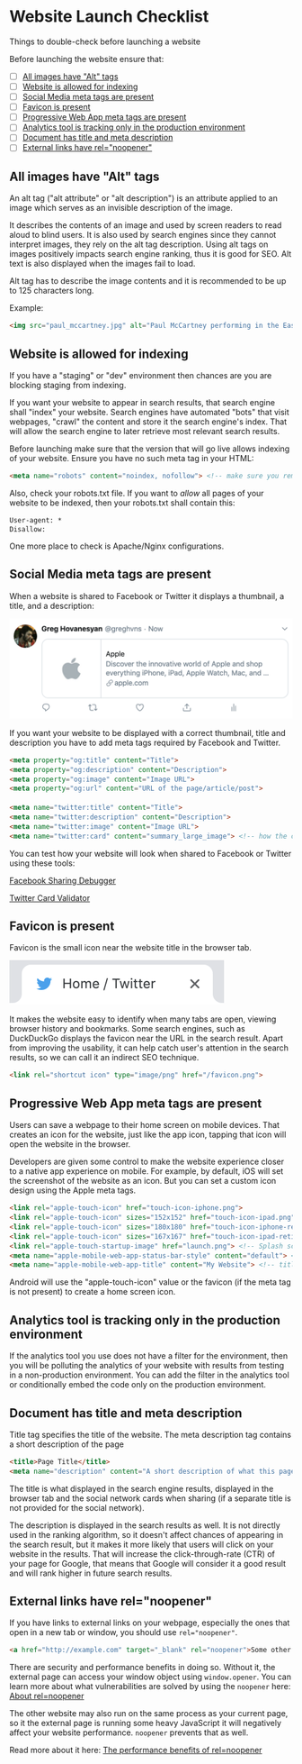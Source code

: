 # Website Launch Checklist
Things to double-check before launching a website

Before launching the website ensure that:

- [ ] [All images have "Alt" tags](#all-images-have-alt-tags)
- [ ] [Website is allowed for indexing](#website-is-allowed-for-indexing)
- [ ] [Social Media meta tags are present](#social-media-meta-tags-are-present)
- [ ] [Favicon is present](#favicon-is-present)
- [ ] [Progressive Web App meta tags are present](#progressive-web-app-meta-tags-are-present)
- [ ] [Analytics tool is tracking only in the production environment](#analytics-tool-is-tracking-only-in-the-production-environment)
- [ ] [Document has title and meta description](#document-has-title-and-meta-description)
- [ ] [External links have rel="noopener"](#external-links-have-relnoopener)

## All images have "Alt" tags
An alt tag ("alt attribute" or "alt description") is an attribute applied to an image which serves as an invisible description of the image. 

It describes the contents of an image and used by screen readers to read aloud to blind users.
It is also used by search engines since they cannot interpret images, they rely on the alt tag description. Using alt tags on images positively impacts search engine ranking, thus it is good for SEO.
Alt text is also displayed when the images fail to load.

Alt tag has to describe the image contents and it is recommended to be up to 125 characters long.

Example:
```html
<img src="paul_mccartney.jpg" alt="Paul McCartney performing in the East Room of the White House">
```

## Website is allowed for indexing

If you have a "staging" or "dev" environment then chances are you are blocking staging from indexing. 

If you want your website to appear in search results, that search engine shall "index" your website. Search engines have automated "bots" that visit webpages, "crawl" the content and store it the search engine's index. That will allow the search engine to later retrieve most relevant search results.

Before launching make sure that the version that will go live allows indexing of your website. Ensure you have no such meta tag in your HTML:

```html
<meta name="robots" content="noindex, nofollow"> <!-- make sure you remove this if you want your website to be indexed by search engines
```

Also, check your robots.txt file. If you want to *allow* all pages of your website to be indexed, then your robots.txt shall contain this:

```
User-agent: *
Disallow:
```

One more place to check is Apache/Nginx configurations.

## Social Media meta tags are present

When a website is shared to Facebook or Twitter it displays a thumbnail, a title, and a description:

![Twitter Meta Tag](./images/twitter-meta-tags.png)

If you want your website to be displayed with a correct thumbnail, title and description you have to add meta tags required by Facebook and Twitter.

```html
<meta property="og:title" content="Title">
<meta property="og:description" content="Description">
<meta property="og:image" content="Image URL">
<meta property="og:url" content="URL of the page/article/post">

<meta name="twitter:title" content="Title">
<meta name="twitter:description" content="Description">
<meta name="twitter:image" content="Image URL">
<meta name="twitter:card" content="summary_large_image"> <!-- how the card is displayed -->
```

You can test how your website will look when shared to Facebook or Twitter using these tools:

[Facebook Sharing Debugger](https://developers.facebook.com/tools/debug/sharing/)

[Twitter Card Validator](https://cards-dev.twitter.com/validator)

## Favicon is present

Favicon is the small icon near the website title in the browser tab.

![Favicon Example](./images/twitter-favicon.png)

It makes the website easy to identify when many tabs are open, viewing browser history and bookmarks. Some search engines, such as DuckDuckGo displays the favicon near the URL in the search result. Apart from improving the usability, it can help catch user's attention in the search results, so we can call it an indirect SEO technique.

```html
<link rel="shortcut icon" type="image/png" href="/favicon.png">
```

## Progressive Web App meta tags are present

Users can save a webpage to their home screen on mobile devices. That creates an icon for the website, just like the app icon, tapping that icon will open the website in the browser.

Developers are given some control to make the website experience closer to a native app experience on mobile. For example, by default, iOS will set the screenshot of the website as an icon. But you can set a custom icon design using the Apple meta tags.

```html
<link rel="apple-touch-icon" href="touch-icon-iphone.png">
<link rel="apple-touch-icon" sizes="152x152" href="touch-icon-ipad.png">
<link rel="apple-touch-icon" sizes="180x180" href="touch-icon-iphone-retina.png">
<link rel="apple-touch-icon" sizes="167x167" href="touch-icon-ipad-retina.png">
<link rel="apple-touch-startup-image" href="launch.png"> <!-- Splash screen image (image that is displayed when the website is buing opened) -->
<meta name="apple-mobile-web-app-status-bar-style" content="default"> <!-- Status bar style -->
<meta name="apple-mobile-web-app-title" content="My Website"> <!-- title of the website --> 
```

Android will use the "apple-touch-icon" value or the favicon (if the meta tag is not present) to create a home screen icon.

## Analytics tool is tracking only in the production environment

If the analytics tool you use does not have a filter for the environment, then you will be polluting the analytics of your website with results from testing in a non-production environment. You can add the filter in the analytics tool or conditionally embed the code only on the production environment.

## Document has title and meta description

Title tag specifies the title of the website. The meta description tag contains a short description of the page

```html
<title>Page Title</title>
<meta name="description" content="A short description of what this page is about">
```

The title is what displayed in the search engine results, displayed in the browser tab and the social network cards when sharing (if a separate title is not provided for the social network). 

The description is displayed in the search results as well. It is not directly used in the ranking algorithm, so it doesn't affect chances of appearing in the search result, but it makes it more likely that users will click on your website in the results. That will increase the click-through-rate (CTR) of your page for Google, that means that Google will consider it a good result and will rank higher in future search results.

## External links have rel="noopener"

If you have links to external links on your webpage, especially the ones that open in a new tab or window, you should use `rel="noopener"`.

```html
<a href="http://example.com" target="_blank" rel="noopener">Some other site</a>
```

There are security and performance benefits in doing so. Without it, the external page can access your window object using `window.opener`. You can learn more about what vulnerabilities are solved by using the `noopener` here: [About rel=noopener](https://mathiasbynens.github.io/rel-noopener/)

The other website may also run on the same process as your current page, so it the external page is running some heavy JavaScript it will negatively affect your website performance. `noopener` prevents that as well. 

Read more about it here: [The performance benefits of rel=noopener](https://jakearchibald.com/2016/performance-benefits-of-rel-noopener/)

